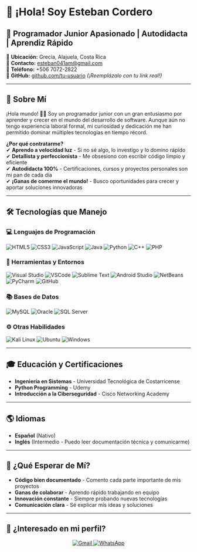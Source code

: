 # 👋 ¡Hola! Soy Esteban Cordero
## 🚀 Programador Junior Apasionado | Autodidacta | Aprendiz Rápido

📍 **Ubicación:** Grecia, Alajuela, Costa Rica  
📧 **Contacto:** esteban041am@gmail.com  
📱 **Teléfono:** +506 7072-2822  
🔗 **GitHub:** [github.com/tu-usuario](https://github.com/tu-usuario) *(¡Reemplázalo con tu link real!)*  

---

## 🌟 Sobre Mí  
¡Hola mundo! 👨‍💻 Soy un programador junior con un gran entusiasmo por aprender y crecer en el mundo del desarrollo de software. Aunque aún no tengo experiencia laboral formal, mi curiosidad y dedicación me han permitido dominar múltiples tecnologías en tiempo récord.

**¿Por qué contratarme?**  
✔ **Aprendo a velocidad luz** - Si no sé algo, lo investigo y lo domino rápido  
✔ **Detallista y perfeccionista** - Me obsesiono con escribir código limpio y eficiente  
✔ **Autodidacta 100%** - Certificaciones, cursos y proyectos personales son mi pan de cada día  
✔ **¡Ganas de comerme el mundo!** - Busco oportunidades para crecer y aportar soluciones innovadoras  

---

## 🛠️ Tecnologías que Manejo  

### 💻 Lenguajes de Programación  
<img src="https://img.shields.io/badge/HTML5-E34F26?style=for-the-badge&logo=html5&logoColor=white" alt="HTML5">
<img src="https://img.shields.io/badge/CSS3-1572B6?style=for-the-badge&logo=css3&logoColor=white" alt="CSS3">
<img src="https://img.shields.io/badge/JavaScript-F7DF1E?style=for-the-badge&logo=javascript&logoColor=black" alt="JavaScript">
<img src="https://img.shields.io/badge/Java-007396?style=for-the-badge&logo=java&logoColor=white" alt="Java">
<img src="https://img.shields.io/badge/Python-3776AB?style=for-the-badge&logo=python&logoColor=white" alt="Python">
<img src="https://img.shields.io/badge/C%2B%2B-00599C?style=for-the-badge&logo=c%2B%2B&logoColor=white" alt="C++">
<img src="https://img.shields.io/badge/PHP-777BB4?style=for-the-badge&logo=php&logoColor=white" alt="PHP">

### 🔧 Herramientas y Entornos  
<img src="https://img.shields.io/badge/Visual_Studio-5C2D91?style=for-the-badge&logo=visual-studio&logoColor=white" alt="Visual Studio">
<img src="https://img.shields.io/badge/Visual_Studio_Code-007ACC?style=for-the-badge&logo=visual-studio-code&logoColor=white" alt="VSCode">
<img src="https://img.shields.io/badge/Sublime_Text-%23575757.svg?style=for-the-badge&logo=sublime-text&logoColor=important" alt="Sublime Text">
<img src="https://img.shields.io/badge/Android_Studio-3DDC84?style=for-the-badge&logo=android-studio&logoColor=white" alt="Android Studio">
<img src="https://img.shields.io/badge/NetBeans_IDE-1B6AC6?style=for-the-badge&logo=apache-netbeans-ide&logoColor=white" alt="NetBeans">
<img src="https://img.shields.io/badge/PyCharm-000000?style=for-the-badge&logo=pycharm&logoColor=white" alt="PyCharm">
<img src="https://img.shields.io/badge/GitHub-181717?style=for-the-badge&logo=github&logoColor=white" alt="GitHub">

### 📚 Bases de Datos  
<img src="https://img.shields.io/badge/MySQL-4479A1?style=for-the-badge&logo=mysql&logoColor=white" alt="MySQL">
<img src="https://img.shields.io/badge/Oracle-F80000?style=for-the-badge&logo=oracle&logoColor=white" alt="Oracle">
<img src="https://img.shields.io/badge/SQL_Server-CC2927?style=for-the-badge&logo=microsoft-sql-server&logoColor=white" alt="SQL Server">

### ⚙️ Otras Habilidades  
<img src="https://img.shields.io/badge/Kali_Linux-557C94?style=for-the-badge&logo=kalilinux&logoColor=white" alt="Kali Linux">
<img src="https://img.shields.io/badge/Ubuntu-E95420?style=for-the-badge&logo=ubuntu&logoColor=white" alt="Ubuntu">
<img src="https://img.shields.io/badge/Windows-0078D6?style=for-the-badge&logo=windows&logoColor=white" alt="Windows">

---

## 🎓 Educación y Certificaciones  
- **Ingeniería en Sistemas** - Universidad Tecnológica de Costarricense 
- **Python Programming** - Udemy  
- **Introducción a la Ciberseguridad** - Cisco Networking Academy  

---

## 🌎 Idiomas  
- **Español** (Nativo)  
- **Inglés** (Intermedio - Puedo leer documentación técnica y comunicarme)  

---

## 🚀 ¿Qué Esperar de Mí?  
- **Código bien documentado** - Comento cada parte importante de mis proyectos  
- **Ganas de colaborar** - Aprendo rápido trabajando en equipo  
- **Innovación constante** - Siempre probando nuevas tecnologías  
- **Comunicación clara** - Sé explicar mis ideas y soluciones  

---

## 📩 ¿Interesado en mi perfil?  
<p align="center">
  <a href="mailto:esteban041am@gmail.com">
    <img src="https://img.shields.io/badge/Gmail-D14836?style=for-the-badge&logo=gmail&logoColor=white" alt="Gmail">
  </a>
  <a href="https://wa.me/50670722822">
    <img src="https://img.shields.io/badge/WhatsApp-25D366?style=for-the-badge&logo=whatsapp&logoColor=white" alt="WhatsApp">
  </a>
</p>
